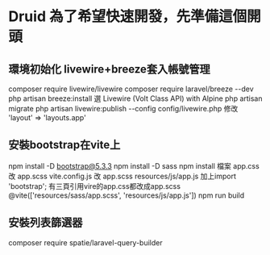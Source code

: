 # Druid 為了希望快速開發，先準備這個開頭

## 環境初始化 livewire+breeze套入帳號管理

composer require livewire/livewire
composer require laravel/breeze --dev
php artisan breeze:install
選 Livewire (Volt Class API) with Alpine
php artisan migrate
php artisan livewire:publish --config
config/livewire.php 修改 'layout' => 'layouts.app'

## 安裝bootstrap在vite上

npm install -D bootstrap@5.3.3
npm install -D sass
npm install
檔案 app.css 改 app.scss
vite.config.js 改 app.scss
resources/js/app.js 加上import 'bootstrap';
有三頁引用vire的app.css都改成app.scss
@vite(['resources/sass/app.scss', 'resources/js/app.js'])
npm run build

## 安裝列表篩選器

composer require spatie/laravel-query-builder
